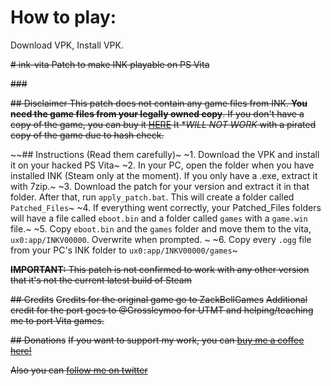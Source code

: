 # How to play:
Download VPK, Install VPK.



~~# ink-vita
Patch to make INK playable on PS Vita~~

~~###~~

~~## Disclaimer
This patch does not contain any game files from INK. **You need the game files from your legally owned copy**.
If you don't have a copy of the game, you can buy it [HERE](https://store.steampowered.com/app/385710/INK/)
It **WILL NOT WORK* with a pirated copy of the game due to hash check.~~

~~## Instructions (Read them carefully)~
~1. Download the VPK and install it on your hacked PS Vita~
~2. In your PC, open the folder when you have installed INK (Steam only at the moment). If you only have a .exe, extract it with 7zip.~
~3. Download the patch for your version and extract it in that folder. After that, run `apply_patch.bat`. This will create a folder called `Patched_Files`~
~4. If everything went correctly, your Patched_Files folders will have a file called `eboot.bin` and a folder called `games` with a `game.win` file.~
~5. Copy `eboot.bin` and the `games` folder and move them to the vita, `ux0:app/INKV00000`. Overwrite when prompted. ~
~6. Copy every `.ogg` file from your PC's INK folder to `ux0:app/INKV00000/games`~

~~**IMPORTANT:** This patch is not confirmed to work with any other version that it's not the current latest build of Steam~~

~~## Credits~~
~~Credits for the original game go to ZackBellGames~~
~~Additional credit for the port goes to @Grossleymoo for UTMT and helping/teaching me to port Vita games.~~

~~## Donations~~
~~If you want to support my work, you can [buy me a coffee here!](https://www.buymeacoffee.com/m1s3ry)~~

~~Also you can [follow me on twitter](https://www.twitter.com/m1s3ry_)~~
